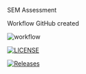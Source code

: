 SEM Assessment

Workflow GitHub created

![workflow](https://github.com/martinSteadD/sem_assessment/actions/workflows/main.yml/badge.svg)

[![LICENSE](https://img.shields.io/github/license/martinSteadD/sem_assessment.svg?style=flat-square)](https://github.com/martinSteadD/sem_assessment/blob/master/LICENSE)

[![Releases](https://img.shields.io/github/release/martinSteadD/sem_assessment/all.svg?style=flat-square)](https://github.com/martinSteadD/sem_assessment/releases)